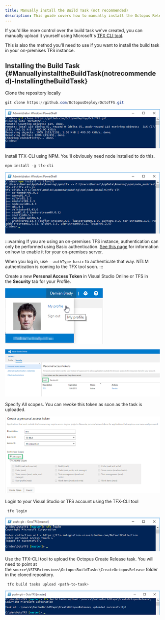 ```yaml
---
title: Manually install the Build Task (not recommended)
description: This guide covers how to manually install the Octopus Release build task into Microsoft TFS.
---
```


If you'd like more control over the build task we've created, you can manually upload it yourself using Microsoft's [TFX CLI tool](https://github.com/Microsoft/tfs-cli).

This is also the method you'll need to use if you want to install the build task in your on-premises TFS instance.

## Installing the Build Task {#ManuallyinstalltheBuildTask(notrecommended)-InstallingtheBuildTask}

Clone the repository locally

```powershell
git clone https://github.com/OctopusDeploy/OctoTFS.git
```

![](/docs/images/3048587/3278346.png "width=500")

Install TFX-CLI using NPM. You'll obviously need node installed to do this.

```powershell
npm install -g tfx-cli
```

![](/docs/images/3048587/3278347.png "width=500")

:::warning
If you are using an on-premises TFS instance, authentication can only be performed using Basic authentication. [See this page](https://github.com/Microsoft/tfs-cli/blob/master/docs/configureBasicAuth.md) for information on how to enable it for your on-premises server.

When you log in, use `--authType basic` to authenticate that way. NTLM authentication is coming to the TFX tool soon.
:::

Create a new **Personal Access Token** in Visual Studio Online or TFS in the **Security** tab for your Profile.

![](/docs/images/3048587/3278348.png)

![](/docs/images/3048587/3278349.png "width=500")

Specify All scopes. You can revoke this token as soon as the task is uploaded.

![](/docs/images/3048587/3278350.png "width=500")

Login to your Visual Studio or TFS account using the TFX-CLI tool

```powershell
 tfx login
```

![](/docs/images/3048587/3278375.png "width=500")

Use the TFX-CLI tool to upload the Octopus Create Release task. You will need to point at the `source\VSTSExtensions\OctopusBuildTasks\CreateOctopusRelease` folder in the cloned repository.

```powershell
 tfx build tasks upload <path-to-task>
```

![](/docs/images/3048587/3278376.png "width=500")
